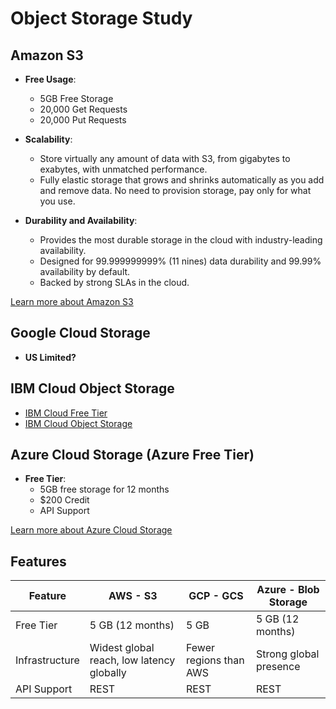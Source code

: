 # Object Storage Study

## Amazon S3

- **Free Usage**: 
    - 5GB Free Storage
    - 20,000 Get Requests
    - 20,000 Put Requests

- **Scalability**:
    - Store virtually any amount of data with S3, from gigabytes to exabytes, with unmatched performance.
    - Fully elastic storage that grows and shrinks automatically as you add and remove data. No need to provision storage, pay only for what you use.

- **Durability and Availability**:
    - Provides the most durable storage in the cloud with industry-leading availability.
    - Designed for 99.999999999% (11 nines) data durability and 99.99% availability by default.
    - Backed by strong SLAs in the cloud.

[Learn more about Amazon S3](https://aws.amazon.com/s3/?p=ft&c=st&z=3)

## Google Cloud Storage

- **US Limited?**

## IBM Cloud Object Storage

- [IBM Cloud Free Tier](https://www.ibm.com/cloud/free?locale=en)
- [IBM Cloud Object Storage](https://www.ibm.com/products/cloud-object-storage)

## Azure Cloud Storage (Azure Free Tier)

- **Free Tier**:
    - 5GB free storage for 12 months
    - $200 Credit
    - API Support

[Learn more about Azure Cloud Storage](https://azure.microsoft.com/en-us/pricing/purchase-options/azure-account?icid=azurefreeaccount)

## Features

| Feature           | AWS - S3                            | GCP - GCS                | Azure - Blob Storage    |
|-------------------|-------------------------------------|--------------------------|-------------------------|
| Free Tier         | 5 GB (12 months)                    | 5 GB                     | 5 GB (12 months)        |
| Infrastructure    | Widest global reach, low latency globally | Fewer regions than AWS | Strong global presence  |
| API Support       | REST                                | REST                     | REST                    |

